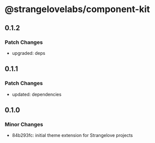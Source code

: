 # @strangelovelabs/component-kit

## 0.1.2

### Patch Changes

- upgraded: deps

## 0.1.1

### Patch Changes

- updated: dependencies

## 0.1.0

### Minor Changes

- 84b293fc: initial theme extension for Strangelove projects
